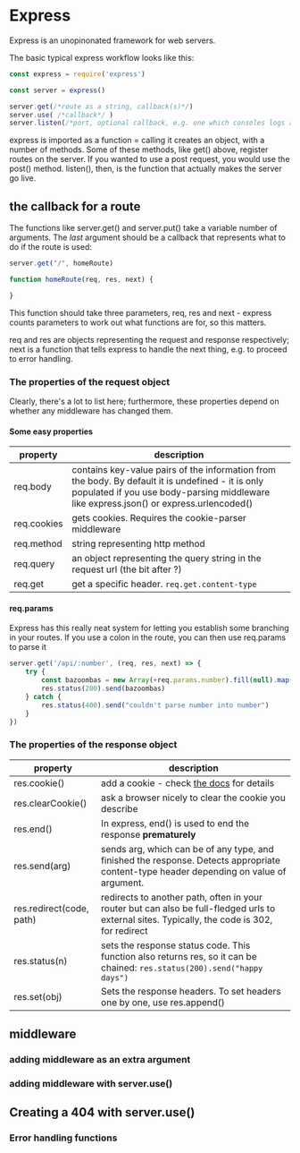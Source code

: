 # Express

Express is an unopinonated framework for web servers. 

The basic typical express workflow looks like this:

```javascript
const express = require('express')

const server = express()

server.get(/*route as a string, callback(s)*/)
server.use( /*callback*/ )
server.listen(/*port, optional callback, e.g. one which consoles logs a confirmation*/)
```

express is imported as a function = calling it creates an object, with a number of methods. Some of these methods, like get() above, register routes on the server. If you wanted to use a post request, you would use the post() method. listen(), then, is the function that actually makes the server go live. 

## the callback for a route

The functions like server.get() and server.put() take a variable number of arguments. The _last_ argument should be a callback that represents what to do if the route is used:

```javascript
server.get("/", homeRoute)

function homeRoute(req, res, next) {

}
```

This function should take three parameters, req, res and next - express counts parameters to work out what functions are for, so this matters.

req and res are objects representing the request and response respectively; next is a function that tells express to handle the next thing, e.g. to proceed to error handling.

### The properties of the request object
Clearly, there's a lot to list here; furthermore, these properties depend on whether any middleware has changed them. 

#### Some easy properties

|property|description|
|-|-|
|req.body|contains key-value pairs of the information from the body. By default it is undefined - it is only populated if you use body-parsing middleware like express.json() or express.urlencoded()
|req.cookies|gets cookies. Requires the cookie-parser middleware|
|req.method|string representing http method|
|req.query| an object representing the query string in the request url (the bit after ?)|
|req.get| get a specific header. ```req.get.content-type``` |

#### req.params

Express has this really neat system for letting you establish some branching in your routes. If you use a colon in the route, you can then use req.params to parse it

```javascript
server.get('/api/:number', (req, res, next) => {
    try {
        const bazoombas = new Array(+req.params.number).fill(null).map(() => "bazoomba!").join("\n")
        res.status(200).send(bazoombas)
    } catch {
        res.status(400).send("couldn't parse number into number")
    }
})
```

### The properties of the response object

|property|description|
|-|-|
|res.cookie()| add a cookie - check [the docs](https://expressjs.com/en/api.html#res.cookie) for details|
|res.clearCookie()| ask a browser nicely to clear the cookie you describe|
|res.end()| In express, end() is used to end the response __prematurely__ |
|res.send(arg)| sends arg, which can be of any type, and finished the response. Detects appropriate content-type header depending on value of argument. |
|res.redirect(code, path)| redirects to another path, often in your router but can also be full-fledged urls to external sites. Typically, the code is 302, for redirect |
| res.status(n) | sets the response status code. This function also returns res, so it can be chained: ```res.status(200).send("happy days")```|
| res.set(obj) | Sets the response headers. To set headers one by one, use res.append() |


## middleware

### adding middleware as an extra argument

### adding middleware with server.use()

## Creating a 404 with server.use()

### Error handling functions